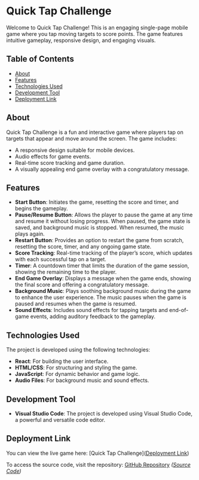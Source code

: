 # Quick Tap Challenge

Welcome to Quick Tap Challenge! This is an engaging single-page mobile game where you tap moving targets to score points. The game features intuitive gameplay, responsive design, and engaging visuals.

## Table of Contents
- [About](#about)
- [Features](#features)
- [Technologies Used](#technologies-used)
- [Development Tool](#development-tool)
- [Deployment Link](#deployment-link)

## About
Quick Tap Challenge is a fun and interactive game where players tap on targets that appear and move around the screen. The game includes:
- A responsive design suitable for mobile devices.
- Audio effects for game events.
- Real-time score tracking and game duration.
- A visually appealing end game overlay with a congratulatory message.

## Features
- **Start Button**: Initiates the game, resetting the score and timer, and begins the gameplay.
- **Pause/Resume Button**: Allows the player to pause the game at any time and resume it without losing progress. When paused, the game state is saved, and background music is stopped. When resumed, the music plays again.
- **Restart Button**: Provides an option to restart the game from scratch, resetting the score, timer, and any ongoing game state.
- **Score Tracking**: Real-time tracking of the player’s score, which updates with each successful tap on a target.
- **Timer**: A countdown timer that limits the duration of the game session, showing the remaining time to the player.
- **End Game Overlay**: Displays a message when the game ends, showing the final score and offering a congratulatory message.
- **Background Music**: Plays soothing background music during the game to enhance the user experience. The music pauses when the game is paused and resumes when the game is resumed.
- **Sound Effects**: Includes sound effects for tapping targets and end-of-game events, adding auditory feedback to the gameplay.

## Technologies Used
The project is developed using the following technologies:
- **React**: For building the user interface.
- **HTML/CSS**: For structuring and styling the game.
- **JavaScript**: For dynamic behavior and game logic.
- **Audio Files**: For background music and sound effects.

## Development Tool
- **Visual Studio Code**: The project is developed using Visual Studio Code, a powerful and versatile code editor.

## Deployment Link
You can view the live game here: [Quick Tap Challenge]([Deployment Link](https://chireshtha.github.io/Quick-Tap-Challenge/))  

To access the source code, visit the repository: [GitHub Repository](https://github.com/Chireshtha/quick-tap-challenge) *([Source Code](https://github.com/Chireshtha/Quick-Tap-Challenge.git))*


